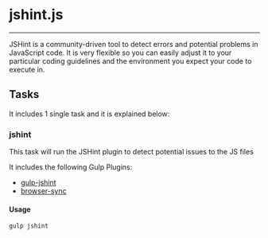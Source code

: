 # jshint.js
--------

JSHint is a community-driven tool to detect errors and potential problems in JavaScript code. It is very flexible so you can easily adjust it to your particular coding guidelines and the environment you expect your code to execute in.


## Tasks

It includes 1 single task and it is explained below:


### jshint

This task will run the JSHint plugin to detect potential issues to the JS files

It includes the following Gulp Plugins:

 - [gulp-jshint](https://www.npmjs.org/package/gulp-jshint)
 - [browser-sync](https://www.npmjs.org/package/browser-sync)

#### Usage

`gulp jshint`

